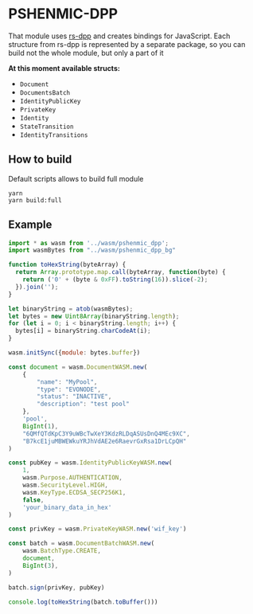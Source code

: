 # PSHENMIC-DPP



That module uses [rs-dpp](https://github.com/dashpay/platform) and creates bindings for JavaScript.
Each structure from rs-dpp is represented by a separate package, so you can build not the whole module, but only a part of it

**At this moment available structs:**
- `Document`
- `DocumentsBatch`
- `IdentityPublicKey`
- `PrivateKey`
- `Identity`
- `StateTransition`
- `IdentityTransitions`

## How to build
Default scripts allows to build full module
```
yarn
yarn build:full
```

## Example

```js
import * as wasm from '../wasm/pshenmic_dpp';
import wasmBytes from "../wasm/pshenmic_dpp_bg"

function toHexString(byteArray) {
  return Array.prototype.map.call(byteArray, function(byte) {
    return ('0' + (byte & 0xFF).toString(16)).slice(-2);
  }).join('');
}

let binaryString = atob(wasmBytes);
let bytes = new Uint8Array(binaryString.length);
for (let i = 0; i < binaryString.length; i++) {
  bytes[i] = binaryString.charCodeAt(i);
}

wasm.initSync({module: bytes.buffer})

const document = wasm.DocumentWASM.new(
    {
        "name": "MyPool",
        "type": "EVONODE",
        "status": "INACTIVE",
        "description": "test pool"
    },
    'pool',
    BigInt(1),
    "6QMfQTdKpC3Y9uWBcTwXeY3KdzRLDqASUsDnQ4MEc9XC",
    "B7kcE1juMBWEWkuYRJhVdAE2e6RaevrGxRsa1DrLCpQH"
)

const pubKey = wasm.IdentityPublicKeyWASM.new(
    1,
    wasm.Purpose.AUTHENTICATION,
    wasm.SecurityLevel.HIGH,
    wasm.KeyType.ECDSA_SECP256K1,
    false,
    'your_binary_data_in_hex'
)

const privKey = wasm.PrivateKeyWASM.new('wif_key')

const batch = wasm.DocumentBatchWASM.new(
    wasm.BatchType.CREATE,
    document,
    BigInt(3),
)

batch.sign(privKey, pubKey)

console.log(toHexString(batch.toBuffer()))
```
